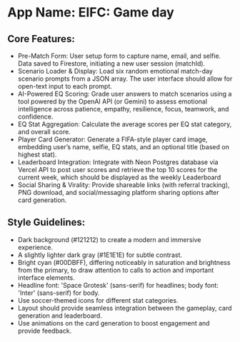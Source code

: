# **App Name**: EIFC: Game day

## Core Features:

- Pre-Match Form: User setup form to capture name, email, and selfie. Data saved to Firestore, initiating a new user session (matchId).
- Scenario Loader & Display: Load six random emotional match-day scenario prompts from a JSON array. The user interface should allow for open-text input to each prompt.
- AI-Powered EQ Scoring: Grade user answers to match scenarios using a tool powered by the OpenAI API (or Gemini) to assess emotional intelligence across patience, empathy, resilience, focus, teamwork, and confidence.
- EQ Stat Aggregation: Calculate the average scores per EQ stat category, and overall score.
- Player Card Generator: Generate a FIFA-style player card image, embedding user’s name, selfie, EQ stats, and an optional title (based on highest stat).
- Leaderboard Integration: Integrate with Neon Postgres database via Vercel API to post user scores and retrieve the top 10 scores for the current week, which should be displayed as the weekly Leaderboard
- Social Sharing & Virality: Provide shareable links (with referral tracking), PNG download, and social/messaging platform sharing options after card generation.

## Style Guidelines:

- Dark background (#121212) to create a modern and immersive experience.
- A slightly lighter dark gray (#1E1E1E) for subtle contrast.
- Bright cyan (#00DBFF), differing noticeably in saturation and brightness from the primary, to draw attention to calls to action and important interface elements.
- Headline font: 'Space Grotesk' (sans-serif) for headlines; body font: 'Inter' (sans-serif) for body.
- Use soccer-themed icons for different stat categories.
- Layout should provide seamless integration between the gameplay, card generation and leaderboard.
- Use animations on the card generation to boost engagement and provide feedback.